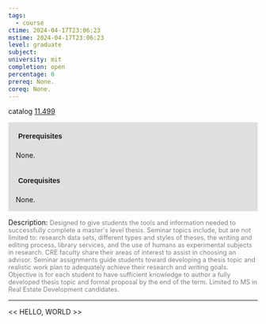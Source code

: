 ```yaml
---
tags:
  - course
ctime: 2024-04-17T23:06:23
mstime: 2024-04-17T23:06:23
level: graduate
subject: 
university: mit
completion: open
percentage: 0
prereq: None.
coreq: None.
---
```


catalog [11.499](http://student.mit.edu/catalog/m11c.html#11.499)

<span style="display: block; padding: 15px; background-color: rgb(100, 100, 100, 0.2);"><font id="m_prereq605_0" style="display: block; font-family: Arial, sans-serif; font-weight: bold; padding: 5px">Prerequisites</font><br><span id="prereq605_0">None.</span></span>
<span style="display: block; padding: 15px; background-color: rgb(100, 100, 100, 0.2);"><font id="m_coreq605_0" style="display: block; font-family: Arial, sans-serif; font-weight: bold; padding: 5px">Corequisites</font><br><span id="coreq605_0">None.</span></span>

<font style="">Description:</font>
<font style="color: grey; font-size: 0.8rem;">Designed to give students the tools and information needed to successfully complete a master's level thesis. Seminar topics include, but are not limited to: research data sets, different types and styles of theses, the writing and editing process, library services, and the use of humans as experimental subjects in research. CRE faculty share their areas of interest to assist in choosing an advisor. Seminar assignments guide students toward developing a thesis topic and realistic work plan to adequately achieve their research and writing goals. Objective is for each student to have sufficient knowledge to author a fully developed thesis topic and formal proposal by the end of the term. Limited to MS in Real Estate Development candidates.</font>



---

<< HELLO, WORLD >>
